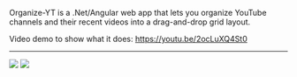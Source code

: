 Organize-YT is a .Net/Angular web app that lets you organize YouTube channels and their recent videos into a drag-and-drop grid layout.

Video demo to show what it does: https://youtu.be/2ocLuXQ4St0

---

<img src="https://res.cloudinary.com/dbnl5tq2l/image/upload/v1593720444/demoscreenshot-1.jpg" />

<img src="https://res.cloudinary.com/dbnl5tq2l/image/upload/v1593720700/demoscreenshot-2.jpg" />

